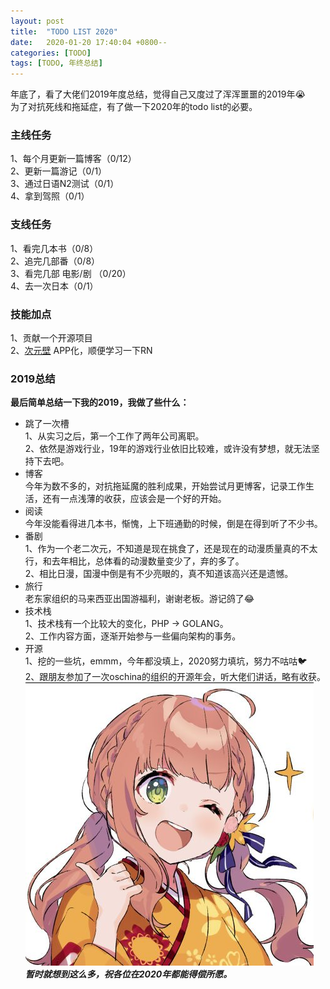 ```yaml
---
layout: post
title:  "TODO LIST 2020"
date:   2020-01-20 17:40:04 +0800--
categories: [TODO]
tags: [TODO, 年终总结]  
---
```


年底了，看了大佬们2019年度总结，觉得自己又度过了浑浑噩噩的2019年😭  
为了对抗死线和拖延症，有了做一下2020年的todo list的必要。    

### 主线任务  
1、每个月更新一篇博客（0/12）  
2、更新一篇游记（0/1）  
3、通过日语N2测试（0/1）  
4、拿到驾照（0/1）

### 支线任务
1、看完几本书（0/8）  
2、追完几部番（0/8）  
3、看完几部 电影/剧 （0/20）  
4、去一次日本（0/1）

### 技能加点
1、贡献一个开源项目  
2、[次元壁](http://kabe.im) APP化，顺便学习一下RN

### 2019总结
**最后简单总结一下我的2019，我做了些什么：**  
- 跳了一次槽  
1、从实习之后，第一个工作了两年公司离职。  
2、依然是游戏行业，19年的游戏行业依旧比较难，或许没有梦想，就无法坚持下去吧。  
- 博客  
今年为数不多的，对抗拖延魔的胜利成果，开始尝试月更博客，记录工作生活，还有一点浅薄的收获，应该会是一个好的开始。
- 阅读  
今年没能看得进几本书，惭愧，上下班通勤的时候，倒是在得到听了不少书。  
- 番剧  
1、作为一个老二次元，不知道是现在挑食了，还是现在的动漫质量真的不太行，和去年相比，总体看的动漫数量变少了，弃的多了。  
2、相比日漫，国漫中倒是有不少亮眼的，真不知道该高兴还是遗憾。  
- 旅行  
老东家组织的马来西亚出国游福利，谢谢老板。游记鸽了😂
- 技术栈  
1、技术栈有一个比较大的变化，PHP -> GOLANG。  
2、工作内容方面，逐渐开始参与一些偏向架构的事务。  
- 开源  
1、挖的一些坑，emmm，今年都没填上，2020努力填坑，努力不咕咕🐦  
2、跟朋友参加了一次oschina的组织的开源年会，听大佬们讲话，略有收获。  
![avatar](https://raw.githubusercontent.com/mtora/image_bed/master/2020-01/%E9%98%BF%E8%91%B5.jpg)  
***暂时就想到这么多，祝各位在2020年都能得偿所愿。***